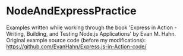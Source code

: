 # NodeAndExpressPractice

Examples written while working through the book 'Express in Action - Writing, Building, and Testing Node.js Applications' by Evan M. Hahn.
Original example source code (before my modifications): https://github.com/EvanHahn/Express.js-in-Action-code/
